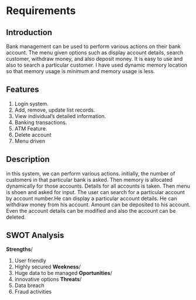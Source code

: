 # Requirements

## Introduction
Bank management can be used to perform various actions on their bank account. The menu given options such as display account details, search customer, withdraw money, and also deposit money. It is easy to use and also to search a particular customer. I have used dynamic memory location so that memory usage is minimum and memory usage is less.

## Features
1. Login system.
2. Add, remove, update list records.
3. View individual’s detailed information.
4. Banking transactions.
5. ATM Feature.
6. Delete account
7. Menu driven

## Description
in this system, we can perform various actions. initially, the number of customers in that particular bank is asked. Then memory is allocated dynamically for those accounts. Details for all accounts is taken. Then menu is shoen and asked for input. The user can search for a particular account by account number.He can display a particular account details. He can withdraw money from his account. Amount can be deposited to his account. Even the account details can be modified and also the account can be deleted.

## SWOT Analysis
**Strengths**/
1. User friendly
2. Highly secured
**Weekness**/
1. Huge data to be managed
**Oportunities**/
1. innovative options
**Threats**/
1. Data breach
2. Fraud activities

